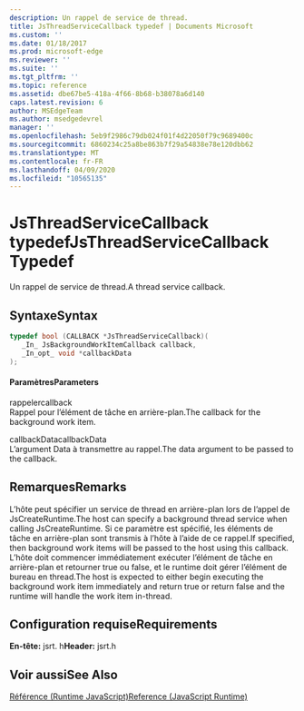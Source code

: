 ```yaml
---
description: Un rappel de service de thread.
title: JsThreadServiceCallback typedef | Documents Microsoft
ms.custom: ''
ms.date: 01/18/2017
ms.prod: microsoft-edge
ms.reviewer: ''
ms.suite: ''
ms.tgt_pltfrm: ''
ms.topic: reference
ms.assetid: dbe67be5-418a-4f66-8b68-b38078a6d140
caps.latest.revision: 6
author: MSEdgeTeam
ms.author: msedgedevrel
manager: ''
ms.openlocfilehash: 5eb9f2986c79db024f01f4d22050f79c9689400c
ms.sourcegitcommit: 6860234c25a8be863b7f29a54838e78e120dbb62
ms.translationtype: MT
ms.contentlocale: fr-FR
ms.lasthandoff: 04/09/2020
ms.locfileid: "10565135"
---
```

# <span data-ttu-id="a82d2-103">JsThreadServiceCallback typedef</span><span class="sxs-lookup"><span data-stu-id="a82d2-103">JsThreadServiceCallback Typedef</span></span>
<span data-ttu-id="a82d2-104">Un rappel de service de thread.</span><span class="sxs-lookup"><span data-stu-id="a82d2-104">A thread service callback.</span></span>  
  
## <span data-ttu-id="a82d2-105">Syntaxe</span><span class="sxs-lookup"><span data-stu-id="a82d2-105">Syntax</span></span>  
  
```cpp  
typedef bool (CALLBACK *JsThreadServiceCallback)(  
   _In_ JsBackgroundWorkItemCallback callback,  
   _In_opt_ void *callbackData  
);  
```  
  
#### <span data-ttu-id="a82d2-106">Paramètres</span><span class="sxs-lookup"><span data-stu-id="a82d2-106">Parameters</span></span>  
 <span data-ttu-id="a82d2-107">rappeler</span><span class="sxs-lookup"><span data-stu-id="a82d2-107">callback</span></span>  
 <span data-ttu-id="a82d2-108">Rappel pour l’élément de tâche en arrière-plan.</span><span class="sxs-lookup"><span data-stu-id="a82d2-108">The callback for the background work item.</span></span>  
  
 <span data-ttu-id="a82d2-109">callbackData</span><span class="sxs-lookup"><span data-stu-id="a82d2-109">callbackData</span></span>  
 <span data-ttu-id="a82d2-110">L’argument Data à transmettre au rappel.</span><span class="sxs-lookup"><span data-stu-id="a82d2-110">The data argument to be passed to the callback.</span></span>  
  
## <span data-ttu-id="a82d2-111">Remarques</span><span class="sxs-lookup"><span data-stu-id="a82d2-111">Remarks</span></span>  
 <span data-ttu-id="a82d2-112">L’hôte peut spécifier un service de thread en arrière-plan lors de l’appel de JsCreateRuntime.</span><span class="sxs-lookup"><span data-stu-id="a82d2-112">The host can specify a background thread service when calling JsCreateRuntime.</span></span> <span data-ttu-id="a82d2-113">Si ce paramètre est spécifié, les éléments de tâche en arrière-plan sont transmis à l’hôte à l’aide de ce rappel.</span><span class="sxs-lookup"><span data-stu-id="a82d2-113">If specified, then background work items will be passed to the host using this callback.</span></span> <span data-ttu-id="a82d2-114">L’hôte doit commencer immédiatement exécuter l’élément de tâche en arrière-plan et retourner true ou false, et le runtime doit gérer l’élément de bureau en thread.</span><span class="sxs-lookup"><span data-stu-id="a82d2-114">The host is expected to either begin executing the background work item immediately and return true or return false and the runtime will handle the work item in-thread.</span></span>  
  
## <span data-ttu-id="a82d2-115">Configuration requise</span><span class="sxs-lookup"><span data-stu-id="a82d2-115">Requirements</span></span>  
 <span data-ttu-id="a82d2-116">**En-tête:** jsrt. h</span><span class="sxs-lookup"><span data-stu-id="a82d2-116">**Header:** jsrt.h</span></span>  
  
## <span data-ttu-id="a82d2-117">Voir aussi</span><span class="sxs-lookup"><span data-stu-id="a82d2-117">See Also</span></span>  
 [<span data-ttu-id="a82d2-118">Référence (Runtime JavaScript)</span><span class="sxs-lookup"><span data-stu-id="a82d2-118">Reference (JavaScript Runtime)</span></span>](../chakra-hosting/reference-javascript-runtime.md)